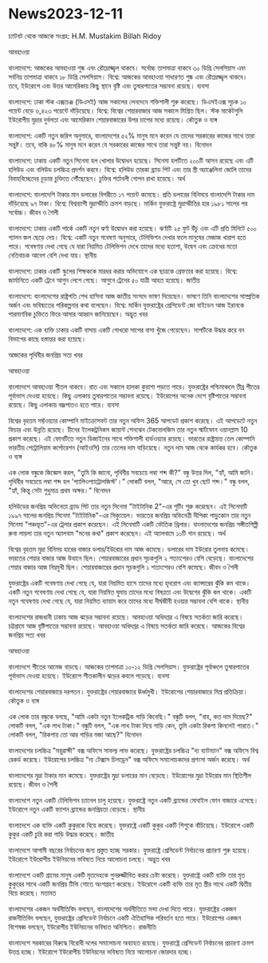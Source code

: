 # News2023-12-11
চ্যাটবট থেকে আজকে
সংগ্রহ: H.M. Mustakim Billah Ridoy
 
আবহাওয়া

বাংলাদেশে: আজকের আবহাওয়া শুষ্ক এবং রৌদ্রোজ্জ্বল থাকবে। সর্বোচ্চ তাপমাত্রা থাকবে ৩০ ডিগ্রি সেলসিয়াস এবং সর্বনিম্ন তাপমাত্রা থাকবে ১৮ ডিগ্রি সেলসিয়াস।
বিশ্বে:  আজকের আবহাওয়া সাধারণত শুষ্ক এবং রৌদ্রোজ্জ্বল থাকবে। তবে, ইউরোপে এবং উত্তর আমেরিকায় কিছু স্থানে বৃষ্টি এবং তুষারপাতের সম্ভাবনা রয়েছে।
ব্যবসা

বাংলাদেশে: ঢাকা স্টক এক্সচেঞ্জ (ডিএসই) আজ সকালের লেনদেনে শক্তিশালী শুরু করেছে। ডিএসইএক্স সূচক ১০ পয়েন্ট বেড়ে ৬,৪২৩ পয়েন্টে দাঁড়িয়েছে।
বিশ্বে: বিশ্বের শেয়ারবাজার আজ সকালে মিশ্রিত ছিল। স্টক মার্কেটগুলি ইউরোপীয় মুদ্রার দুর্বলতা এবং আমেরিকান শেয়ারবাজারের উপর চাপের মধ্যে রয়েছে।
কৌতুক ও ব্যঙ্গ

বাংলাদেশে:  একটি নতুন জরিপ অনুসারে, বাংলাদেশের ৫২% মানুষ মনে করেন যে তাদের সরকারের কাজের সাথে তারা সন্তুষ্ট। তবে, বাকি ৪৮% মানুষ মনে করেন যে সরকারের কাজের সাথে তারা সন্তুষ্ট নয়।
বিনোদন

বাংলাদেশে: ঢাকায় একটি নতুন সিনেমা হল খোলার উদ্বোধন হয়েছে। সিনেমা হলটিতে ২০০টি আসন রয়েছে এবং এটি হলিউড এবং বলিউড চলচ্চিত্র প্রদর্শন করবে।
বিশ্বে: হলিউড তারকা ব্র্যাড পিট এবং তার স্ত্রী অ্যাঞ্জেলিনা জোলি তাদের বিবাহবিচ্ছেদের চূড়ান্ত চুক্তিতে পৌঁছেছেন। চুক্তির শর্তাবলী গোপন রাখা হয়েছে।
অর্থ

বাংলাদেশে:  বাংলাদেশি টাকার মান ডলারের বিপরীতে ১৭ পয়েন্ট কমেছে। প্রতি ডলারের বিনিময়ে বাংলাদেশি টাকার দাম দাঁড়িয়েছে ৯৭ টাকা।
বিশ্বে:  বিশ্বব্যাপী মুদ্রাস্ফীতি ক্রমশ বাড়ছে। মার্কিন যুক্তরাষ্ট্রে মুদ্রাস্ফীতির হার ১৯৮১ সালের পর সর্বোচ্চ।
জীবন ও শৈলী

বাংলাদেশে: ঢাকার একটি পার্কে একটি নতুন ঝর্ণা উদ্বোধন করা হয়েছে। ঝর্ণাটি ২৫ ফুট উঁচু এবং এটি প্রতি মিনিটে ৫০০ গ্যালন জল ছেড়ে দেয়।
বিশ্বে:  একটি নতুন গবেষণা অনুসারে, টেলিভিশন দেখার ফলে মানুষের মেজাজ খারাপ হতে পারে। গবেষণায় দেখা গেছে যে যারা নিয়মিত টেলিভিশন দেখে তাদের মধ্যে হতাশা, উদ্বেগ এবং ক্রোধের মতো নেতিবাচক আবেগ বেশি দেখা যায়।
স্থানীয়

বাংলাদেশে: ঢাকার একটি স্কুলের শিক্ষককে মারধর করার অভিযোগে এক ছাত্রকে গ্রেফতার করা হয়েছে।
বিশ্বে: জার্মানিতে একটি ট্রেনে আগুন লেগে গেছে। আগুনে ট্রেনের ৫০ যাত্রী আহত হয়েছে।
জাতীয়

বাংলাদেশে: বাংলাদেশের রাষ্ট্রপতি শেখ হাসিনা আজ জাতীয় সংসদে ভাষণ দিয়েছেন। ভাষণে তিনি বাংলাদেশের সাম্প্রতিক অর্জন এবং ভবিষ্যতের পরিকল্পনার কথা বলেছেন।
বিশ্বে: মার্কিন যুক্তরাষ্ট্রের প্রেসিডেন্ট জো বাইডেন আজ ইরানকে পারমাণবিক চুক্তিতে ফিরে আসার আহ্বান জানিয়েছেন।
অদ্ভুত খবর

বাংলাদেশে: এক ব্যক্তি ঢাকার একটি বাসায় একটি গোখরো সাপের বাসা খুঁজে পেয়েছেন। সাপটিকে উদ্ধার করে বন বিভাগের কাছে হস্তান্তর করা হয়েছে।
  
আজকের পৃথিবীর জনপ্রিয় সত্য খবর

আবহাওয়া

বাংলাদেশে আবহাওয়া শীতল থাকবে। রাত এবং সকালে হালকা কুয়াশা পড়তে পারে।
যুক্তরাষ্ট্রের পশ্চিমাঞ্চলে তীব্র শীতের পূর্বাভাস দেওয়া হয়েছে। কিছু এলাকায় তুষারপাতের সম্ভাবনা রয়েছে।
ইউরোপের অনেক দেশে বৃষ্টিপাতের সম্ভাবনা রয়েছে। কিছু এলাকায় বজ্রপাতও হতে পারে।
ব্যবসা

বিশ্বের বৃহত্তম সফ্টওয়্যার কোম্পানি মাইক্রোসফট তার নতুন অফিস 365 আপডেট প্রকাশ করেছে। এই আপডেটে নতুন ফিচার এবং উন্নতি রয়েছে।
চীনের ইলেকট্রনিকস জায়ান্ট শেনঝেন টেকনোলজিস তার নতুন স্মার্টফোন ওয়ানপ্লাস 10 প্রকাশ করেছে। এই ফোনটিতে নতুন ডিজাইনের সাথে শক্তিশালী হার্ডওয়্যার রয়েছে।
ভারতের রাষ্ট্রায়ত্ত তেল কোম্পানি ভারতীয় পেট্রোলিয়াম কর্পোরেশন (আইওসি) তার তেলের দাম বাড়িয়েছে। নতুন দাম আজ থেকে কার্যকর হবে।
কৌতুক ও ব্যঙ্গ

এক লোক বন্ধুকে জিজ্ঞেস করল, "তুমি কি জানো, পৃথিবীর সবচেয়ে লম্বা শব্দ কী?"
বন্ধু উত্তর দিল, "হ্যাঁ, আমি জানি। পৃথিবীর সবচেয়ে লম্বা শব্দ হল 'প্যালিওপ্যাট্রোলজিস্ট'।"
লোকটি বলল, "আরে, সে তো খুব ছোট শব্দ।"
বন্ধু বলল, "হ্যাঁ, কিন্তু সেটা শুধুমাত্র প্রথম অক্ষর।"
বিনোদন

হলিউডের জনপ্রিয় অভিনেতা ব্র্যাড পিট তার নতুন সিনেমা "টাইটানিক 2"-এর শুটিং শুরু করেছেন। এই সিনেমাটি ১৯৯৭ সালের জনপ্রিয় সিনেমা "টাইটানিক"-এর সিক্যুয়েল।
ভারতের জনপ্রিয় অভিনেত্রী দীপিকা পাড়ুকোন তার নতুন সিনেমা "পঞ্চভূত"-এর ট্রেলার প্রকাশ করেছেন। এই সিনেমাটি একটি ভৌতিক থ্রিলার।
বাংলাদেশের জনপ্রিয় সঙ্গীতশিল্পী রুনা লায়লা তার নতুন অ্যালবাম "মনের কথা" প্রকাশ করেছেন। এই অ্যালবামে ১০টি গান রয়েছে।
অর্থ

বিশ্বের বৃহত্তম মুদ্রা বিনিময় হারের বাজার ডলার/ইউরোর দাম আজ কমেছে। ডলারের দাম ইউরোর তুলনায় কমেছে।
ভারতের শেয়ার বাজার আজ উত্থানে ছিল। শেয়ারবাজারের প্রধান সূচকগুলি ২ শতাংশেরও বেশি বেড়েছে।
বাংলাদেশের শেয়ার বাজার আজ নিম্নমুখী ছিল। শেয়ারবাজারের প্রধান সূচকগুলি ১ শতাংশেরও বেশি কমেছে।
জীবন ও শৈলী

যুক্তরাষ্ট্রের একটি গবেষণায় দেখা গেছে যে, যারা নিয়মিত হাসে তাদের মধ্যে হৃদরোগ এবং ক্যান্সারের ঝুঁকি কম থাকে।
একটি নতুন গবেষণায় দেখা গেছে যে, যারা নিয়মিত ঘুমায় তাদের মধ্যে বিষণ্ণতা এবং উদ্বেগের ঝুঁকি কম থাকে।
একটি নতুন গবেষণায় দেখা গেছে যে, যারা নিয়মিত ব্যায়াম করে তাদের মধ্যে দীর্ঘজীবী হওয়ার সম্ভাবনা বেশি থাকে।
স্থানীয়

বাংলাদেশের রাজধানী ঢাকায় আজ ঝড়ের সম্ভাবনা রয়েছে। আবহাওয়া অধিদপ্তর এ বিষয়ে সতর্কতা জারি করেছে।
চট্টগ্রামে আজ বৃষ্টিপাতের সম্ভাবনা রয়েছে। আবহাওয়া অধিদপ্তর এ বিষয়ে সতর্কতা জারি করেছে।
  আজকের বিশ্বের জনপ্রিয় সত্য খবর

আবহাওয়া

বাংলাদেশে শীতের আমেজ বাড়ছে। আজকের তাপমাত্রা ১০-১২ ডিগ্রি সেলসিয়াস।
যুক্তরাষ্ট্রের পূর্বাঞ্চলে তুষারপাতের পূর্বাভাস দেওয়া হয়েছে।
ইউরোপে শীতকালীন ঝড়ের কবলে পড়েছে।
ব্যবসা

বাংলাদেশের শেয়ারবাজারে দরপতন।
যুক্তরাষ্ট্রের শেয়ারবাজারে ঊর্ধ্বমুখী।
ইউরোপের শেয়ারবাজারে মিশ্র প্রতিক্রিয়া।
কৌতুক ও ব্যঙ্গ

এক লোক তার বন্ধুকে বলছে, "আমি একটা নতুন ইলেকট্রিক গাড়ি কিনেছি।"
বন্ধুটি বলল, "বাহ, কত দাম দিয়েছ?"
লোকটি বলল, "এক লাখ টাকা।"
বন্ধুটি বলল, "এক লাখ টাকা দিয়ে গাড়ি কেন, তুমি একটা রিকশা কিনলেই পারতে।"
লোকটি বলল, "রিকশায় তো আর গাড়ির মজা আছে?"
বিনোদন

বাংলাদেশের চলচ্চিত্র "ময়ূরাক্ষী" বক্স অফিসে সাফল্য লাভ করেছে।
যুক্তরাষ্ট্রের চলচ্চিত্র "দ্য ব্যাটম্যান" বক্স অফিসে বিশ্ব রেকর্ড করেছে।
ইউরোপের চলচ্চিত্র "দ্য টেক্সাস চিলড্রেন" বক্স অফিসে সমালোচকদের প্রশংসা অর্জন করেছে।
অর্থ

বাংলাদেশের মুদ্রা টাকার মান কমেছে।
যুক্তরাষ্ট্রের মুদ্রা ডলারের মান বেড়েছে।
ইউরোপের মুদ্রা ইউরোর মান স্থিতিশীল রয়েছে।
জীবন ও শৈলী

বাংলাদেশে নতুন একটি টেলিভিশন চ্যানেল চালু হয়েছে।
যুক্তরাষ্ট্রে নতুন একটি ব্র্যান্ডের মোবাইল ফোন বাজারে এসেছে।
ইউরোপে নতুন একটি ফ্যাশন ব্র্যান্ডের জনপ্রিয়তা বেড়েছে।
স্থানীয়

বাংলাদেশে এক ব্যক্তি একটি কুকুরকে বিয়ে করেছে।
যুক্তরাষ্ট্রে একটি কুকুর একটি শিশুকে বাঁচিয়েছে।
ইউরোপে একটি কুকুর একটি চুরি করা গাড়ি উদ্ধার করেছে।
জাতীয়

বাংলাদেশে আগামী বছরের নির্বাচনের জন্য প্রস্তুত হচ্ছে সরকার।
যুক্তরাষ্ট্রে প্রেসিডেন্ট নির্বাচনের প্রচারণা শুরু হয়েছে।
ইউরোপে ইউরোপীয় ইউনিয়নের ভবিষ্যত নিয়ে আলোচনা চলছে।
অদ্ভুত খবর

বাংলাদেশে একটি গ্রামের মানুষ একটি মৃতদেহকে পুনরুজ্জীবিত করার চেষ্টা করেছে।
যুক্তরাষ্ট্রে একটি ব্যক্তি তার মৃত কুকুরের সাথে একটি জনপ্রিয় টিভি শোতে অংশগ্রহণ করেছে।
ইউরোপে একটি ব্যক্তি তার মৃত স্ত্রীর সাথে একটি দ্বিতীয় বিয়ে করেছে।
মতামত

বাংলাদেশের একজন অর্থনীতিবিদ বলছেন, বাংলাদেশের অর্থনীতিতে মন্দা দেখা দিতে পারে।
যুক্তরাষ্ট্রের একজন রাজনীতিবিদ বলছেন, যুক্তরাষ্ট্রের প্রেসিডেন্ট নির্বাচনে একটি ঐতিহাসিক পরিবর্তন হতে পারে।
ইউরোপের একজন বিশেষজ্ঞ বলছেন, ইউরোপীয় ইউনিয়নের ভবিষ্যত অনিশ্চিত।
রাজনীতি

বাংলাদেশে সরকারের বিরুদ্ধে বিরোধী দলের সমালোচনা অব্যাহত রয়েছে।
যুক্তরাষ্ট্রে প্রেসিডেন্ট নির্বাচনের প্রচারণা ক্রমশ উত্তপ্ত হচ্ছে।
ইউরোপে ইউরোপীয় ইউনিয়নের ভবিষ্যত নিয়ে আলোচনা জোরদার হচ্ছে। 
